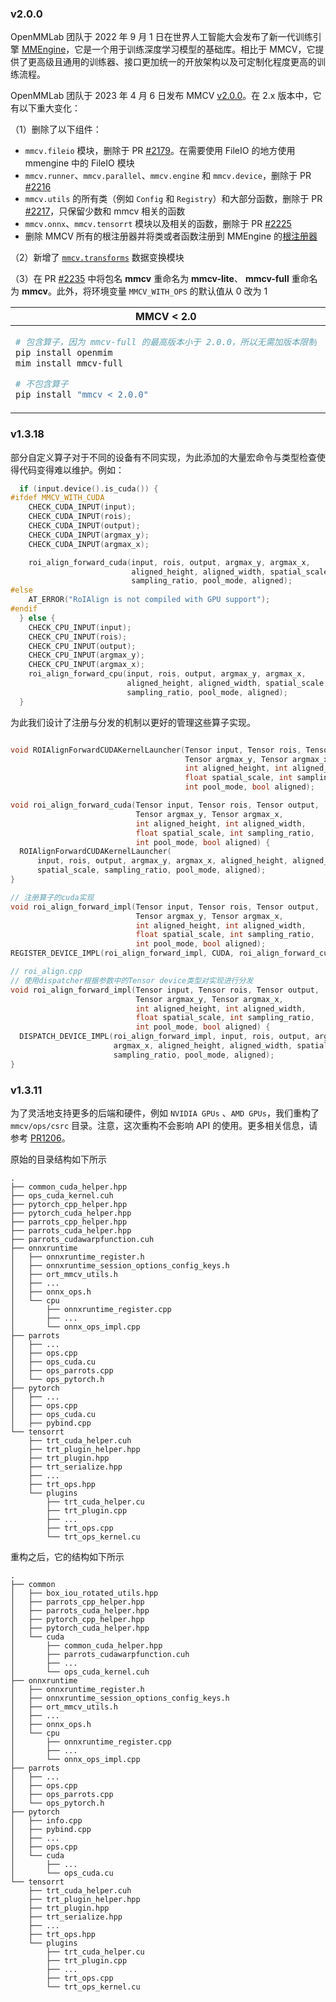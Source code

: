 ### v2.0.0

OpenMMLab 团队于 2022 年 9 月 1 日在世界人工智能大会发布了新一代训练引擎 [MMEngine](https://github.com/open-mmlab/mmengine)，它是一个用于训练深度学习模型的基础库。相比于 MMCV，它提供了更高级且通用的训练器、接口更加统一的开放架构以及可定制化程度更高的训练流程。

OpenMMLab 团队于 2023 年 4 月 6 日发布 MMCV [v2.0.0](https://github.com/open-mmlab/mmcv/releases/tag/v2.0.0)。在 2.x 版本中，它有以下重大变化：

（1）删除了以下组件：

- `mmcv.fileio` 模块，删除于 PR [#2179](https://github.com/open-mmlab/mmcv/pull/2179)。在需要使用 FileIO 的地方使用 mmengine 中的 FileIO 模块
- `mmcv.runner`、`mmcv.parallel`、`mmcv.engine` 和 `mmcv.device`，删除于 PR [#2216](https://github.com/open-mmlab/mmcv/pull/2216)
- `mmcv.utils` 的所有类（例如 `Config` 和 `Registry`）和大部分函数，删除于 PR [#2217](https://github.com/open-mmlab/mmcv/pull/2217)，只保留少数和 mmcv 相关的函数
- `mmcv.onnx`、`mmcv.tensorrt` 模块以及相关的函数，删除于 PR [#2225](https://github.com/open-mmlab/mmcv/pull/2225)
- 删除 MMCV 所有的根注册器并将类或者函数注册到 MMEngine 的[根注册器](https://github.com/open-mmlab/mmengine/blob/main/mmengine/registry/root.py)

（2）新增了 [`mmcv.transforms`](https://github.com/open-mmlab/mmcv/tree/main/mmcv/transforms) 数据变换模块

（3）在 PR [#2235](https://github.com/open-mmlab/mmcv/pull/2235) 中将包名 **mmcv** 重命名为 **mmcv-lite**、 **mmcv-full** 重命名为 **mmcv**。此外，将环境变量 `MMCV_WITH_OPS` 的默认值从 0 改为 1

<table class="docutils">
<thead>
  <tr>
    <th align="center">MMCV < 2.0</th>
    <th align="center">MMCV >= 2.0 </th>
<tbody>
  <tr>
  <td valign="top">

```bash
# 包含算子，因为 mmcv-full 的最高版本小于 2.0.0，所以无需加版本限制
pip install openmim
mim install mmcv-full

# 不包含算子
pip install "mmcv < 2.0.0"
```

</td>
  <td valign="top">

```bash
# 包含算子
pip install openmim
mim install mmcv

# 不包含算子，因为 mmcv-lite 的起始版本为 2.0.0，所以无需加版本限制
pip install mmcv-lite
```

</td>
</tr>
</thead>
</table>

### v1.3.18

部分自定义算子对于不同的设备有不同实现，为此添加的大量宏命令与类型检查使得代码变得难以维护。例如：

```c++
  if (input.device().is_cuda()) {
#ifdef MMCV_WITH_CUDA
    CHECK_CUDA_INPUT(input);
    CHECK_CUDA_INPUT(rois);
    CHECK_CUDA_INPUT(output);
    CHECK_CUDA_INPUT(argmax_y);
    CHECK_CUDA_INPUT(argmax_x);

    roi_align_forward_cuda(input, rois, output, argmax_y, argmax_x,
                           aligned_height, aligned_width, spatial_scale,
                           sampling_ratio, pool_mode, aligned);
#else
    AT_ERROR("RoIAlign is not compiled with GPU support");
#endif
  } else {
    CHECK_CPU_INPUT(input);
    CHECK_CPU_INPUT(rois);
    CHECK_CPU_INPUT(output);
    CHECK_CPU_INPUT(argmax_y);
    CHECK_CPU_INPUT(argmax_x);
    roi_align_forward_cpu(input, rois, output, argmax_y, argmax_x,
                          aligned_height, aligned_width, spatial_scale,
                          sampling_ratio, pool_mode, aligned);
  }
```

为此我们设计了注册与分发的机制以更好的管理这些算子实现。

```c++

void ROIAlignForwardCUDAKernelLauncher(Tensor input, Tensor rois, Tensor output,
                                       Tensor argmax_y, Tensor argmax_x,
                                       int aligned_height, int aligned_width,
                                       float spatial_scale, int sampling_ratio,
                                       int pool_mode, bool aligned);

void roi_align_forward_cuda(Tensor input, Tensor rois, Tensor output,
                            Tensor argmax_y, Tensor argmax_x,
                            int aligned_height, int aligned_width,
                            float spatial_scale, int sampling_ratio,
                            int pool_mode, bool aligned) {
  ROIAlignForwardCUDAKernelLauncher(
      input, rois, output, argmax_y, argmax_x, aligned_height, aligned_width,
      spatial_scale, sampling_ratio, pool_mode, aligned);
}

// 注册算子的cuda实现
void roi_align_forward_impl(Tensor input, Tensor rois, Tensor output,
                            Tensor argmax_y, Tensor argmax_x,
                            int aligned_height, int aligned_width,
                            float spatial_scale, int sampling_ratio,
                            int pool_mode, bool aligned);
REGISTER_DEVICE_IMPL(roi_align_forward_impl, CUDA, roi_align_forward_cuda);

// roi_align.cpp
// 使用dispatcher根据参数中的Tensor device类型对实现进行分发
void roi_align_forward_impl(Tensor input, Tensor rois, Tensor output,
                            Tensor argmax_y, Tensor argmax_x,
                            int aligned_height, int aligned_width,
                            float spatial_scale, int sampling_ratio,
                            int pool_mode, bool aligned) {
  DISPATCH_DEVICE_IMPL(roi_align_forward_impl, input, rois, output, argmax_y,
                       argmax_x, aligned_height, aligned_width, spatial_scale,
                       sampling_ratio, pool_mode, aligned);
}

```

### v1.3.11

为了灵活地支持更多的后端和硬件，例如 `NVIDIA GPUs` 、`AMD GPUs`，我们重构了 `mmcv/ops/csrc` 目录。注意，这次重构不会影响 API 的使用。更多相关信息，请参考 [PR1206](https://github.com/open-mmlab/mmcv/pull/1206)。

原始的目录结构如下所示

```
.
├── common_cuda_helper.hpp
├── ops_cuda_kernel.cuh
├── pytorch_cpp_helper.hpp
├── pytorch_cuda_helper.hpp
├── parrots_cpp_helper.hpp
├── parrots_cuda_helper.hpp
├── parrots_cudawarpfunction.cuh
├── onnxruntime
│   ├── onnxruntime_register.h
│   ├── onnxruntime_session_options_config_keys.h
│   ├── ort_mmcv_utils.h
│   ├── ...
│   ├── onnx_ops.h
│   └── cpu
│       ├── onnxruntime_register.cpp
│       ├── ...
│       └── onnx_ops_impl.cpp
├── parrots
│   ├── ...
│   ├── ops.cpp
│   ├── ops_cuda.cu
│   ├── ops_parrots.cpp
│   └── ops_pytorch.h
├── pytorch
│   ├── ...
│   ├── ops.cpp
│   ├── ops_cuda.cu
│   ├── pybind.cpp
└── tensorrt
    ├── trt_cuda_helper.cuh
    ├── trt_plugin_helper.hpp
    ├── trt_plugin.hpp
    ├── trt_serialize.hpp
    ├── ...
    ├── trt_ops.hpp
    └── plugins
        ├── trt_cuda_helper.cu
        ├── trt_plugin.cpp
        ├── ...
        ├── trt_ops.cpp
        └── trt_ops_kernel.cu
```

重构之后，它的结构如下所示

```
.
├── common
│   ├── box_iou_rotated_utils.hpp
│   ├── parrots_cpp_helper.hpp
│   ├── parrots_cuda_helper.hpp
│   ├── pytorch_cpp_helper.hpp
│   ├── pytorch_cuda_helper.hpp
│   └── cuda
│       ├── common_cuda_helper.hpp
│       ├── parrots_cudawarpfunction.cuh
│       ├── ...
│       └── ops_cuda_kernel.cuh
├── onnxruntime
│   ├── onnxruntime_register.h
│   ├── onnxruntime_session_options_config_keys.h
│   ├── ort_mmcv_utils.h
│   ├── ...
│   ├── onnx_ops.h
│   └── cpu
│       ├── onnxruntime_register.cpp
│       ├── ...
│       └── onnx_ops_impl.cpp
├── parrots
│   ├── ...
│   ├── ops.cpp
│   ├── ops_parrots.cpp
│   └── ops_pytorch.h
├── pytorch
│   ├── info.cpp
│   ├── pybind.cpp
│   ├── ...
│   ├── ops.cpp
│   └── cuda
│       ├── ...
│       └── ops_cuda.cu
└── tensorrt
    ├── trt_cuda_helper.cuh
    ├── trt_plugin_helper.hpp
    ├── trt_plugin.hpp
    ├── trt_serialize.hpp
    ├── ...
    ├── trt_ops.hpp
    └── plugins
        ├── trt_cuda_helper.cu
        ├── trt_plugin.cpp
        ├── ...
        ├── trt_ops.cpp
        └── trt_ops_kernel.cu
```
